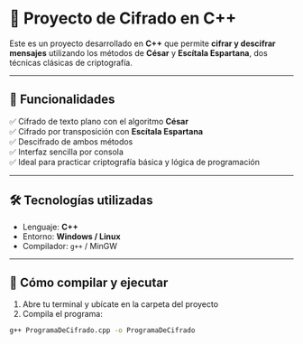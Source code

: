 # 🔐 Proyecto de Cifrado en C++

Este es un proyecto desarrollado en **C++** que permite **cifrar y descifrar mensajes** utilizando los métodos de **César** y **Escítala Espartana**, dos técnicas clásicas de criptografía.

---

## 🎯 Funcionalidades

✅ Cifrado de texto plano con el algoritmo **César**  
✅ Cifrado por transposición con **Escítala Espartana**  
✅ Descifrado de ambos métodos  
✅ Interfaz sencilla por consola  
✅ Ideal para practicar criptografía básica y lógica de programación

---

## 🛠 Tecnologías utilizadas

- Lenguaje: **C++**
- Entorno: **Windows / Linux**
- Compilador: `g++` / MinGW

---

## 🚀 Cómo compilar y ejecutar

1. Abre tu terminal y ubícate en la carpeta del proyecto  
2. Compila el programa:

```bash
g++ ProgramaDeCifrado.cpp -o ProgramaDeCifrado


